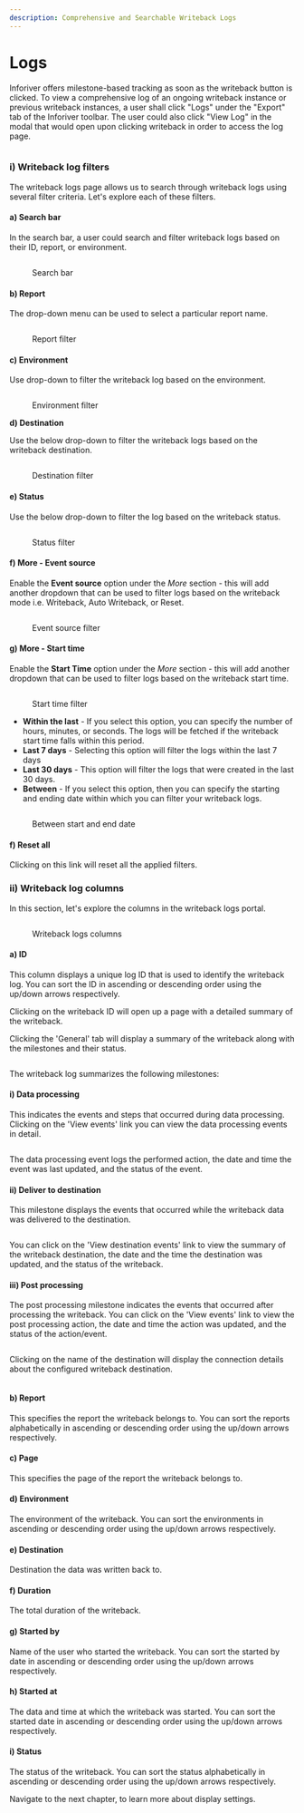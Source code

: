 ```yaml
---
description: Comprehensive and Searchable Writeback Logs
---
```


# Logs

Inforiver offers milestone-based tracking as soon as the writeback button is clicked. To view a comprehensive log of an ongoing writeback instance or previous writeback instances, a user shall click "Logs" under the "Export" tab of the Inforiver toolbar. The user could also click "View Log" in the modal that would open upon clicking writeback in order to access the log page.

<figure><img src="../../.gitbook/assets/image (15) (3).png" alt=""><figcaption></figcaption></figure>

### i) Writeback log filters

The writeback logs page allows us to search through writeback logs using several filter criteria. Let's explore each of these filters.

#### a) Search bar&#x20;

In the search bar, a user could search and filter writeback logs based on their ID, report, or environment.

<figure><img src="../../.gitbook/assets/image (267).png" alt=""><figcaption><p>Search bar</p></figcaption></figure>

#### b) Report

The drop-down menu can be used to select a particular report name.

<figure><img src="../../.gitbook/assets/image (268).png" alt=""><figcaption><p>Report filter</p></figcaption></figure>

#### c) Environment&#x20;

Use drop-down to filter the writeback log based on the environment.

<figure><img src="../../.gitbook/assets/image (269).png" alt=""><figcaption><p>Environment filter</p></figcaption></figure>

**d) Destination**&#x20;

Use the below drop-down to filter the writeback logs based on the writeback destination.

<figure><img src="../../.gitbook/assets/image (270).png" alt=""><figcaption><p>Destination filter</p></figcaption></figure>

#### e) Status

Use the below drop-down to filter the log based on the writeback status.&#x20;

<figure><img src="../../.gitbook/assets/image (271).png" alt=""><figcaption><p>Status filter</p></figcaption></figure>

#### f) More - Event source

&#x20;Enable the **Event source** option under the _More_ section - this will add another dropdown that can be used to filter logs based on the writeback mode i.e. Writeback, Auto Writeback, or Reset.

<figure><img src="../../.gitbook/assets/image (272).png" alt=""><figcaption><p>Event source filter</p></figcaption></figure>

#### g) More  - Start time&#x20;

Enable the **Start Time** option under the _More_ section - this will add another dropdown that can be used to filter logs based on the writeback start time.

<figure><img src="../../.gitbook/assets/image (273).png" alt=""><figcaption><p>Start time filter</p></figcaption></figure>

* **Within the last** - If you select this option, you can specify the number of hours, minutes, or seconds. The logs will be fetched if the writeback start time falls within this period.
* **Last 7 days** - Selecting this option will filter the logs within the last 7 days&#x20;
* **Last 30 days** - This option will filter the logs that were created in the last 30 days.
* **Between** - If you select this option, then you can specify the starting and ending date within which you can filter your writeback logs.

<figure><img src="../../.gitbook/assets/image (274).png" alt=""><figcaption><p>Between start and end date</p></figcaption></figure>

#### f) Reset all

Clicking on this link will reset all the applied filters.

### ii) Writeback log columns

In this section, let's explore the columns in the writeback logs portal.

<figure><img src="../../.gitbook/assets/image (275).png" alt=""><figcaption><p>Writeback logs columns</p></figcaption></figure>

#### a) ID&#x20;

This column displays a unique log ID that is used to identify the writeback log. You can sort the ID in ascending or descending order using the up/down arrows respectively.

Clicking on the writeback ID will open up a page with a detailed summary of the writeback.&#x20;

Clicking the 'General' tab will display a summary of the writeback along with the milestones and their status.

<figure><img src="../../.gitbook/assets/image (19) (3).png" alt=""><figcaption></figcaption></figure>

The writeback log summarizes the following milestones:

#### i) Data processing&#x20;

This indicates the events and steps that occurred during data processing. Clicking on the 'View events' link you can view the data processing events in detail.

<figure><img src="../../.gitbook/assets/image (62).png" alt=""><figcaption></figcaption></figure>

The data processing event logs the performed action, the date and time the event was last updated, and the status of the event.

#### ii) Deliver to destination

This milestone displays the events that occurred while the writeback data was delivered to the destination.

<figure><img src="../../.gitbook/assets/image (18) (1).png" alt=""><figcaption></figcaption></figure>

You can click on the 'View destination events' link to view the summary of the writeback destination, the date and the time the destination was updated, and the status of the writeback.

#### iii) Post processing

The post processing milestone indicates the events that occurred after processing the writeback. You can click on the 'View events' link to view the post processing action, the date and time the action was updated, and the status of the action/event.

<figure><img src="../../.gitbook/assets/image (69).png" alt=""><figcaption></figcaption></figure>

Clicking on the name of the destination will display the connection details about the configured writeback destination.

<figure><img src="../../.gitbook/assets/image (46).png" alt=""><figcaption></figcaption></figure>

#### b) Report &#x20;

This specifies the report the writeback belongs to. You can sort the reports alphabetically in ascending or descending order using the up/down arrows respectively.

#### c) Page

This specifies the page of the report the writeback belongs to.

#### d) Environment

The environment of the writeback. You can sort the environments in ascending or descending order using the up/down arrows respectively.

#### e) Destination&#x20;

Destination the data was written back to.

#### f) Duration&#x20;

The total duration of the writeback.

#### g) Started by

Name of the user who started the writeback. You can sort the started by date in ascending or descending order using the up/down arrows respectively.

#### h) Started at&#x20;

The data and time at which the writeback was started. You can sort the started date in ascending or descending order using the up/down arrows respectively.

#### i) Status&#x20;

The status of the writeback. You can sort the status alphabetically in ascending or descending order using the up/down arrows respectively.

Navigate to the next chapter, to learn more about display settings.
